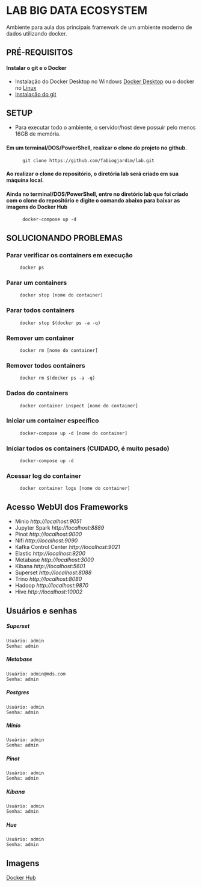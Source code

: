 # LAB BIG DATA ECOSYSTEM 

Ambiente para aula dos principais framework de um ambiente moderno de dados utilizando docker.
 

## PRÉ-REQUISITOS
#### Instalar o git e o Docker
   * Instalação do Docker Desktop no Windows [Docker Desktop](https://hub.docker.com/editions/community/docker-ce-desktop-windows) ou o docker no [Linux](https://docs.docker.com/install/linux/docker-ce/ubuntu/)
   *  [Instalação do git](https://git-scm.com/book/pt-br/v2/Come%C3%A7ando-Instalando-o-Git)
   
## SETUP
   * Para executar todo o ambiente, o servidor/host deve possuir pelo menos 16GB de memória.
    
#### Em um terminal/DOS/PowerShell, realizar o clone do projeto no github.
          git clone https://github.com/fabiogjardim/lab.git

#### Ao realizar o clone do repositório, o diretória lab será criado em sua máquina local.

#### Ainda no terminal/DOS/PowerShell, entre no diretório lab que foi criado com o clone do repositório e digite o comando abaixo para baixar as imagens do Docker Hub

          docker-compose up -d        

## SOLUCIONANDO PROBLEMAS 

### Parar verificar os containers em execução
         docker ps 

### Parar um containers
         docker stop [nome do container]      

### Parar todos containers
         docker stop $(docker ps -a -q)
  
### Remover um container
         docker rm [nome do container]

### Remover todos containers
         docker rm $(docker ps -a -q)         

### Dados do containers
         docker container inspect [nome do container]

### Iniciar um container específico
         docker-compose up -d [nome do container]

### Iniciar todos os containers (CUIDADO, é muito pesado)
         docker-compose up -d 

### Acessar log do container
         docker container logs [nome do container] 

## Acesso WebUI dos Frameworks
 
* Minio *http://localhost:9051*
* Jupyter Spark *http://localhost:8889*
* Pinot *http://localhost:9000*
* Nifi *http://localhost:9090*
* Kafka Control Center *http://localhost:9021*
* Elastic *http://localhost:9200*
* Metabase *http://localhost:3000*
* Kibana *http://localhost:5601*
* Superset *http://localhost:8088*
* Trino *http://localhost:8080*
* Hadoop *http://localhost:9870*
* Hive *http://localhost:10002*


## Usuários e senhas

   ##### Superset
    Usuário: admin
    Senha: admin

   ##### Metabase
    Usuário: admin@mds.com
    Senha: admin 

   ##### Postgres
    Usuário: admin
    Senha: admin
   
   ##### Minio
    Usuário: admin
    Senha: admin
       
   ##### Pinot
    Usuário: admin
    Senha: admin
        
   ##### Kibana
    Usuário: admin
    Senha: admin
        
   ##### Hue
    Usuário: admin
    Senha: admin
   

## Imagens   

[Docker Hub](https://hub.docker.com/u/fjardim)


